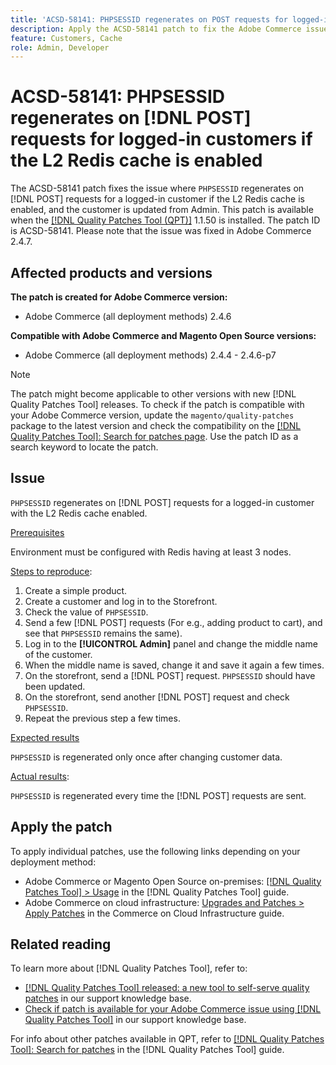 ```yaml
---
title: 'ACSD-58141: PHPSESSID regenerates on POST requests for logged-in customers with L2 Redis cache enabled'
description: Apply the ACSD-58141 patch to fix the Adobe Commerce issue where `PHPSESSID` regenerates on POST requests on the Storefront area for a logged-in customer with L2 Redis cache enabled, and the customer is updated from Admin.
feature: Customers, Cache
role: Admin, Developer
---
```


# ACSD-58141: PHPSESSID regenerates on [!DNL POST] requests for logged-in customers if the L2 Redis cache is enabled

The ACSD-58141 patch fixes the issue where `PHPSESSID` regenerates on [!DNL POST] requests for a logged-in customer if the L2 Redis cache is enabled, and the customer is updated from Admin. This patch is available when the [[!DNL Quality Patches Tool (QPT)]](/help/announcements/adobe-commerce-announcements/magento-quality-patches-released-new-tool-to-self-serve-quality-patches.md) 1.1.50 is installed. The patch ID is ACSD-58141. Please note that the issue was fixed in Adobe Commerce 2.4.7.

## Affected products and versions

**The patch is created for Adobe Commerce version:**

* Adobe Commerce (all deployment methods) 2.4.6

**Compatible with Adobe Commerce and Magento Open Source versions:**

* Adobe Commerce (all deployment methods) 2.4.4 - 2.4.6-p7

>[!NOTE]
>
>The patch might become applicable to other versions with new [!DNL Quality Patches Tool] releases. To check if the patch is compatible with your Adobe Commerce version, update the `magento/quality-patches` package to the latest version and check the compatibility on the [[!DNL Quality Patches Tool]: Search for patches page](https://experienceleague.adobe.com/tools/commerce-quality-patches/index.html). Use the patch ID as a search keyword to locate the patch.

## Issue

`PHPSESSID` regenerates on [!DNL POST] requests for a logged-in customer with the L2 Redis cache enabled.

<u>Prerequisites</u>

Environment must be configured with Redis having at least 3 nodes.

<u>Steps to reproduce</u>:

1. Create a simple product.
1. Create a customer and log in to the Storefront.
1. Check the value of `PHPSESSID`.
1. Send a few [!DNL POST] requests (For e.g., adding product to cart), and see that `PHPSESSID` remains the same).
1. Log in to the **[!UICONTROL Admin]** panel and change the middle name of the customer. 
1. When the middle name is saved, change it and save it again a few times.
1. On the storefront, send a [!DNL POST] request. `PHPSESSID` should have been updated.
1. On the storefront, send another [!DNL POST] request and check `PHPSESSID`.
1. Repeat the previous step a few times.

<u>Expected results</u>

`PHPSESSID` is regenerated only once after changing customer data.

<u>Actual results</u>:

`PHPSESSID` is regenerated every time the [!DNL POST] requests are sent.

## Apply the patch

To apply individual patches, use the following links depending on your deployment method:

* Adobe Commerce or Magento Open Source on-premises: [[!DNL Quality Patches Tool] > Usage](https://experienceleague.adobe.com/docs/commerce-operations/tools/quality-patches-tool/usage.html) in the [!DNL Quality Patches Tool] guide.
* Adobe Commerce on cloud infrastructure: [Upgrades and Patches > Apply Patches](https://experienceleague.adobe.com/docs/commerce-cloud-service/user-guide/develop/upgrade/apply-patches.html) in the Commerce on Cloud Infrastructure guide.

## Related reading

To learn more about [!DNL Quality Patches Tool], refer to:

* [[!DNL Quality Patches Tool] released: a new tool to self-serve quality patches](/help/announcements/adobe-commerce-announcements/magento-quality-patches-released-new-tool-to-self-serve-quality-patches.md) in our support knowledge base.
* [Check if patch is available for your Adobe Commerce issue using [!DNL Quality Patches Tool]](/help/support-tools/patches-available-in-qpt-tool/check-patch-for-magento-issue-with-magento-quality-patches.md) in our support knowledge base.

For info about other patches available in QPT, refer to [[!DNL Quality Patches Tool]: Search for patches](https://experienceleague.adobe.com/tools/commerce-quality-patches/index.html) in the [!DNL Quality Patches Tool] guide.
